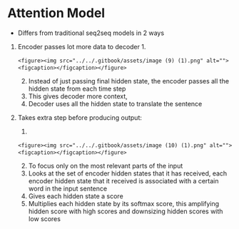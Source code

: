 # Attention Model

* Differs from traditional seq2seq models in 2 ways

1. Encoder passes lot more data to decoder&#x20;
   1.

       <figure><img src="../../.gitbook/assets/image (9) (1).png" alt=""><figcaption></figcaption></figure>
   2. Instead of just passing final hidden state, the encoder passes all the hidden state from each time step
   3. This gives decoder more context,&#x20;
   4. Decoder uses all the hidden state to translate the sentence
2.  Takes extra step before producing output:

    1.

        <figure><img src="../../.gitbook/assets/image (10) (1).png" alt=""><figcaption></figcaption></figure>
    2. To focus only on the most relevant parts of the input
    3. Looks at the set of encoder hidden states that it has received, each encoder hidden state that it received is associated with a certain word in the input sentence
    4. Gives each hidden state a score
    5. Multiplies each hidden state by its softmax score, this amplifying hidden score with high scores and downsizing hidden scores with low scores

